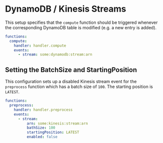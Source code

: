 <!--
title: DynamoDB / Kinesis Streams configuration docs
menuText: DynamoDB / Kinesis Streams config
layout: Doc
-->

# DynamoDB / Kinesis Streams

This setup specifies that the `compute` function should be triggered whenever the corresponding DynamoDB table is modified (e.g. a new entry is added).

```yml
functions:
  compute:
    handler: handler.compute
    events:
      - stream: some:dynamodb:stream:arn
```

## Setting the BatchSize and StartingPosition

This configuration sets up a disabled Kinesis stream event for the `preprocess` function which has a batch size of `100`. The starting position is
`LATEST`.

```yml
functions:
  preprocess:
    handler: handler.preprocess
    events:
      - stream:
          arn: some:kinesis:stream:arn
          bathSize: 100
          startingPosition: LATEST
          enabled: false
```
